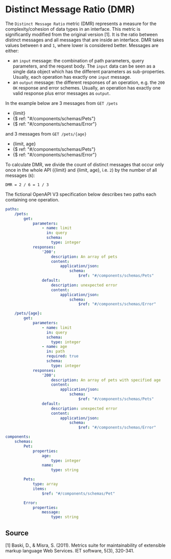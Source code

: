 # Distinct Message Ratio (DMR)
The `Distinct Message Ratio` metric (DMR) represents a measure for the complexity/cohesion of data types in an interface. This metric is significantly modified from the original version [1]. It is the ratio between distinct messages and all messages that are inside an interface. DMR takes values between `0` and `1`, where lower is considered better.
Messages are either: 
 * an `input` message: the combination of path parameters, query parameters, and the request body. The `input` data can be seen as a single data object which has the different parameters as sub-properties. Usually, each operation has exactly one `input` message.
* an `output` message: the different responses of an operation, e.g. the `200 OK` response and error schemes. Usually, an operation has exactly one valid response plus error messages as `output`.

In the example below are 3 messages from `GET /pets`
* {limit}
* {$ ref: "#/components/schemas/Pets"}
* {$ ref: "#/components/schemas/Error"}

and 3 messages from `GET /pets/{age}`
* {limit, age}
* {$ ref: "#/components/schemas/Pets"}
* {$ ref: "#/components/schemas/Error"}

To calculate DMR, we divide the count of distinct messages that occur only once in the whole API ({limit} and {limit, age}, i.e. `2`) by the number of all messages (`6`):

`DMR = 2 / 6 = 1 / 3`


The fictional OpenAPI V3 specification below describes two paths each containing one operation.
```yaml
paths:
    /pets:
        get:
            parameters:
                - name: limit
                  in: query
                  schema:
                    type: integer
            responses:
                '200':
                    description: An array of pets
                    content:
                        application/json:
                            schema:
                                $ref: "#/components/schemas/Pets"
                default:
                    description: unexpected error
                    content:
                        application/json:
                            schema:
                                $ref: "#/components/schemas/Error"

    /pets/{age}:
        get:
            parameters:
                - name: limit
                  in: query
                  schema:
                    type: integer
                - name: age
                  in: path
                  required: true
                  schema:
                    type: integer
            responses:
                '200':
                    description: An array of pets with specified age
                    content:
                        application/json:
                            schema:
                                $ref: "#/components/schemas/Pets"
                default:
                    description: unexpected error
                    content:
                        application/json:
                            schema:
                                $ref: "#/components/schemas/Error"

components:
    schemas:
        Pet:
            properties:
                age:
                    type: integer
                name:
                    type: string

        Pets:
            type: array
            items:
                $ref: "#/components/schemas/Pet"

        Error:
            properties:
                message:
                    type: string
```

## Source

[1] Baski, D., & Misra, S. (2011). Metrics suite for maintainability of extensible markup language Web Services. IET software, 5(3), 320-341.
